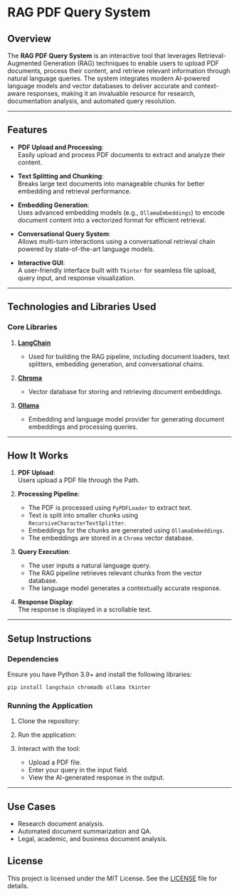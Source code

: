 # **RAG PDF Query System**

## **Overview**  
The **RAG PDF Query System** is an interactive tool that leverages Retrieval-Augmented Generation (RAG) techniques to enable users to upload PDF documents, process their content, and retrieve relevant information through natural language queries. The system integrates modern AI-powered language models and vector databases to deliver accurate and context-aware responses, making it an invaluable resource for research, documentation analysis, and automated query resolution.

---

## **Features**  

- **PDF Upload and Processing**:  
  Easily upload and process PDF documents to extract and analyze their content.  

- **Text Splitting and Chunking**:  
  Breaks large text documents into manageable chunks for better embedding and retrieval performance.  

- **Embedding Generation**:  
  Uses advanced embedding models (e.g., `OllamaEmbeddings`) to encode document content into a vectorized format for efficient retrieval.  

- **Conversational Query System**:  
  Allows multi-turn interactions using a conversational retrieval chain powered by state-of-the-art language models.  

- **Interactive GUI**:  
  A user-friendly interface built with `Tkinter` for seamless file upload, query input, and response visualization.  

---

## **Technologies and Libraries Used**

### **Core Libraries**
1. **[LangChain](https://python.langchain.com/)**  
   - Used for building the RAG pipeline, including document loaders, text splitters, embedding generation, and conversational chains.  

2. **[Chroma](https://docs.trychroma.com/)**  
   - Vector database for storing and retrieving document embeddings.  

3. **[Ollama](https://ollama.com/)**  
   - Embedding and language model provider for generating document embeddings and processing queries.  
  

---

## **How It Works**  

1. **PDF Upload**:  
   Users upload a PDF file through the Path.  

2. **Processing Pipeline**:  
   - The PDF is processed using `PyPDFLoader` to extract text.  
   - Text is split into smaller chunks using `RecursiveCharacterTextSplitter`.  
   - Embeddings for the chunks are generated using `OllamaEmbeddings`.  
   - The embeddings are stored in a `Chroma` vector database.  

3. **Query Execution**:  
   - The user inputs a natural language query.  
   - The RAG pipeline retrieves relevant chunks from the vector database.  
   - The language model generates a contextually accurate response.  

4. **Response Display**:  
   The response is displayed in a scrollable text.  

---

## **Setup Instructions**  

### **Dependencies**  
Ensure you have Python 3.9+ and install the following libraries:  

```bash
pip install langchain chromadb ollama tkinter
```

### **Running the Application**  

1. Clone the repository:  

2. Run the application:  

3. Interact with the tool:  
   - Upload a PDF file.  
   - Enter your query in the input field.  
   - View the AI-generated response in the output.  

---

## **Use Cases**  

- Research document analysis.  
- Automated document summarization and QA.  
- Legal, academic, and business document analysis.  

## **License**  

This project is licensed under the MIT License. See the [LICENSE](LICENSE) file for details.  
